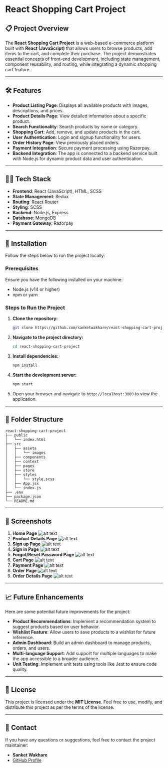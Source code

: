 # React Shopping Cart Project

## 📋 Project Overview
The **React Shopping Cart Project** is a web-based e-commerce platform built with **React (JavaScript)** that allows users to browse products, add items to the cart, and complete their purchase. The project demonstrates essential concepts of front-end development, including state management, component reusability, and routing, while integrating a dynamic shopping cart feature.

---

## 🛠️ Features
- **Product Listing Page**: Displays all available products with images, descriptions, and prices.
- **Product Details Page**: View detailed information about a specific product.
- **Search Functionality**: Search products by name or category.
- **Shopping Cart**: Add, remove, and update products in the cart.
- **User Authentication**: Login and signup functionality for users.
- **Order History Page**: View previously placed orders.
- **Payment Integration**: Secure payment processing using Razorpay.
- **Backend Integration**: The app is connected to a backend service built with Node.js for dynamic product data and user authentication.

---

## 🧑‍💻 Tech Stack
- **Frontend**: React (JavaScript), HTML, SCSS
- **State Management**: Redux
- **Routing**: React Router
- **Styling**: SCSS
- **Backend**: Node.js, Express
- **Database**: MongoDB
- **Payment Gateway**: Razorpay

---

## 🚀 Installation

Follow the steps below to run the project locally:

### Prerequisites
Ensure you have the following installed on your machine:
- Node.js (v14 or higher)
- npm or yarn

### Steps to Run the Project

1. **Clone the repository:**
   ```bash
   git clone https://github.com/sanketwakhare/react-shopping-cart-project.git
   ```

2. **Navigate to the project directory:**
   ```bash
   cd react-shopping-cart-project
   ```

3. **Install dependencies:**
   ```bash
   npm install
   ```

4. **Start the development server:**
   ```bash
   npm start
   ```

5. Open your browser and navigate to `http://localhost:3000` to view the application.

---

## 📂 Folder Structure
```plaintext
react-shopping-cart-project
├── public
│   └── index.html
├── src
│   ├── assets
│   │   └── images
│   ├── components
│   ├── context
│   ├── pages
│   ├── store
│   ├── styles
│   │   └── style.scss
│   ├── App.jsx
│   └── index.js
├── .env
├── package.json
└── README.md
```

---

## 📸 Screenshots

1. **Home Page**
![alt text](public/images/home.png)
2. **Product Details Page**
![alt text](public/images/product-details.png)
3. **Sign up Page**
![alt text](public/images/signup.png)
4. **Sign in Page**
![alt text](public/images/signin.png)
5. **Forgot/Reset Password Page**
![alt text](public/images/forgot-password.png)
6. **Cart Page**
![alt text](public/images/cart.png)
7. **Payment Page**
![alt text](public/images/payment.png)
8. **Order Page**
![alt text](public/images/orders.png)
9. **Order Details Page**
![alt text](public/images/order-details.png)
---

## 📈 Future Enhancements
Here are some potential future improvements for the project:
- **Product Recommendations**: Implement a recommendation system to suggest products based on user behavior.
- **Wishlist Feature**: Allow users to save products to a wishlist for future reference.
- **Admin Dashboard**: Build an admin dashboard to manage products, orders, and users.
- **Multi-language Support**: Add support for multiple languages to make the app accessible to a broader audience.
- **Unit Testing**: Implement unit tests using tools like Jest to ensure code quality.

---

## 📝 License
This project is licensed under the **MIT License**. Feel free to use, modify, and distribute this project as per the terms of the license.

---

## 📧 Contact
If you have any questions or suggestions, feel free to contact the project maintainer:
- **Sanket Wakhare**
- [GitHub Profile](https://github.com/sanketwakhare)